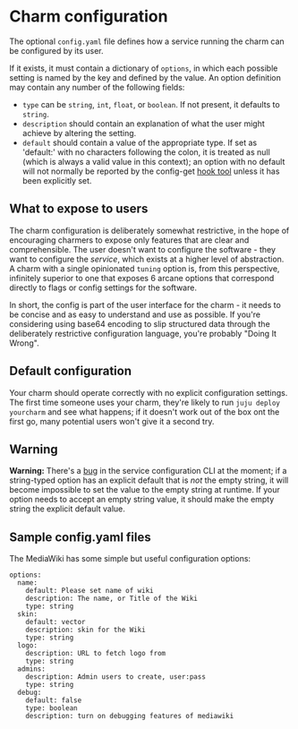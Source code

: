 # Charm configuration

The optional `config.yaml` file defines how a service running the charm can be
configured by its user.

If it exists, it must contain a dictionary of `options`, in which each possible
setting is named by the key and defined by the value. An option definition may
contain any number of the following fields:

  - `type` can be `string`, `int`, `float`, or `boolean`. If not present, it
defaults to `string`.
  - `description` should contain an explanation of what the user might achieve
by altering the setting.
  - `default` should contain a value of the appropriate type. If set as
'default:' with no characters following the colon, it is treated as null (which
is always a valid value in this context); an option with no default will not
normally be reported by the config-get
[hook tool](./authors-hook-environment.html) unless it has been explicitly set.

## What to expose to users

The charm configuration is deliberately somewhat restrictive, in the hope of
encouraging charmers to expose only features that are clear and comprehensible.
The user doesn't want to configure the software - they want to configure the
_service_, which exists at a higher level of abstraction. A charm with a single
opinionated `tuning` option is, from this perspective, infinitely superior to
one that exposes 6 arcane options that correspond directly to flags or config
settings for the software.

In short, the config is part of the user interface for the charm - it needs to
be concise and as easy to understand and use as possible. If you're considering
using base64 encoding to slip structured data through the deliberately
restrictive configuration language, you're probably "Doing It Wrong".

## Default configuration

Your charm should operate correctly with no explicit configuration settings. The
first time someone uses your charm, they're likely to run `juju deploy
yourcharm` and see what happens; if it doesn't work out of the box ont the first
go, many potential users won't give it a second try.

## Warning

**Warning:** There's a [bug](https://bugs.launchpad.net/juju-core/+bug/1194945)
in the service configuration CLI at the moment; if a string-typed option has an
explicit default that is _not_ the empty string, it will become impossible to
set the value to the empty string at runtime. If your option needs to accept an
empty string value, it should make the empty string the explicit default value.

## Sample config.yaml files

The MediaWiki has some simple but useful configuration options:

    options:
      name:
        default: Please set name of wiki
        description: The name, or Title of the Wiki
        type: string
      skin:
        default: vector
        description: skin for the Wiki
        type: string
      logo:
        description: URL to fetch logo from
        type: string
      admins:
        description: Admin users to create, user:pass
        type: string
      debug:
        default: false
        type: boolean
        description: turn on debugging features of mediawiki

